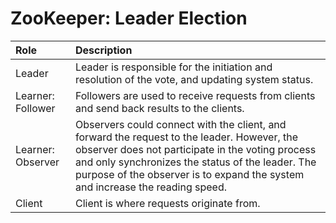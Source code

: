 # ZooKeeper: Leader Election

| Role | Description |
| :--- | :--- |
| Leader | Leader is responsible for the initiation and resolution of the vote, and updating system status.  |
| Learner: Follower | Followers are used to receive requests from clients and send back results to the clients.  |
| Learner: Observer | Observers could connect with the client, and forward the request to the leader. However, the observer does not participate in the voting process and only synchronizes the status of the leader. The purpose of the observer is to expand the system and increase the reading speed.  |
| Client | Client is where requests originate from.  |

